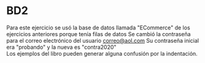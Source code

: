 # BD2
Para este ejercicio se usó la base de datos llamada "ECommerce" de los ejercicios anteriores porque tenía filas de datos
Se cambió la contraseña para el correo electrónico del usuario correo@aol.com
Su contraseña inicial era "probando" y la nueva es "contra2020"   
Los ejemplos del libro pueden generar alguna confusión por la indentación.  
